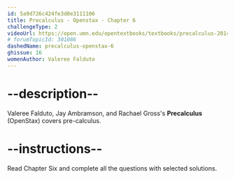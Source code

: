 ```yaml
---
id: 5a9d726c424fe3d0e3111106
title: Precalculus - Openstax - Chapter 6
challengeType: 2
videoUrl: https://open.umn.edu/opentextbooks/textbooks/precalculus-2014
# forumTopicId: 301086
dashedName: precalculus-openstax-6
ghissue: 16
womenAuthor: Valeree Falduto 
---
```


# --description--

Valeree Falduto, Jay Ambramson, and Rachael Gross's __Precalculus__ (OpenStax) covers pre-calculus.

# --instructions--

Read Chapter Six and complete all the questions with selected solutions.